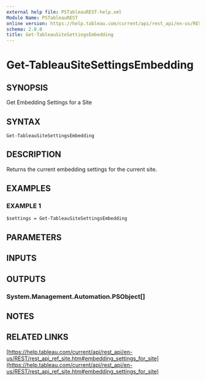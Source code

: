 ```yaml
---
external help file: PSTableauREST-help.xml
Module Name: PSTableauREST
online version: https://help.tableau.com/current/api/rest_api/en-us/REST/rest_api_ref_site.htm#embedding_settings_for_site
schema: 2.0.0
title: Get-TableauSiteSettingsEmbedding
---
```


# Get-TableauSiteSettingsEmbedding

## SYNOPSIS
Get Embedding Settings for a Site

## SYNTAX

```
Get-TableauSiteSettingsEmbedding
```

## DESCRIPTION
Returns the current embedding settings for the current site.

## EXAMPLES

### EXAMPLE 1
```
$settings = Get-TableauSiteSettingsEmbedding
```

## PARAMETERS

## INPUTS

## OUTPUTS

### System.Management.Automation.PSObject[]
## NOTES

## RELATED LINKS

[https://help.tableau.com/current/api/rest_api/en-us/REST/rest_api_ref_site.htm#embedding_settings_for_site](https://help.tableau.com/current/api/rest_api/en-us/REST/rest_api_ref_site.htm#embedding_settings_for_site)

